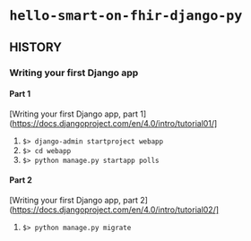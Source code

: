 # `hello-smart-on-fhir-django-py` 

## HISTORY

### Writing your first Django app

#### Part 1

[Writing your first Django app, part 1](https://docs.djangoproject.com/en/4.0/intro/tutorial01/]

1. `$> django-admin startproject webapp`
1. `$> cd webapp`
1. `$> python manage.py startapp polls`

#### Part 2

[Writing your first Django app, part 2](https://docs.djangoproject.com/en/4.0/intro/tutorial02/]

1. `$> python manage.py migrate`
